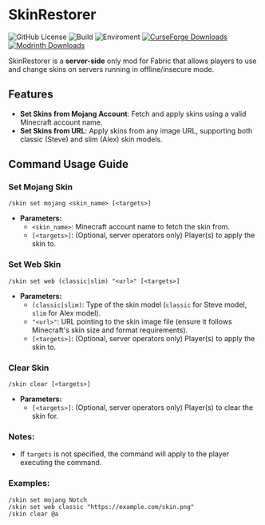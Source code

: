# SkinRestorer

![GitHub License](https://img.shields.io/github/license/Suiranoil/SkinRestorer)
![Build](https://github.com/Suiranoil/SkinRestorer/actions/workflows/build.yml/badge.svg)
![Enviroment](https://img.shields.io/badge/enviroment-server-orangered)
[![CurseForge Downloads](https://cf.way2muchnoise.eu/skinrestorer.svg)](https://www.curseforge.com/minecraft/mc-mods/skinrestorer)
[![Modrinth Downloads](https://img.shields.io/modrinth/dt/skinrestorer?logo=modrinth)](https://modrinth.com/mod/skinrestorer)

SkinRestorer is a **server-side** only mod for Fabric that allows players to use and change skins on servers running in
offline/insecure mode.

## Features

- **Set Skins from Mojang Account**: Fetch and apply skins using a valid Minecraft account name.
- **Set Skins from URL**: Apply skins from any image URL, supporting both classic (Steve) and slim (Alex) skin models.

## Command Usage Guide

### Set Mojang Skin

```
/skin set mojang <skin_name> [<targets>]
```

- **Parameters:**
    - `<skin_name>`: Minecraft account name to fetch the skin from.
    - `[<targets>]`: (Optional, server operators only) Player(s) to apply the skin to.

### Set Web Skin

```
/skin set web (classic|slim) "<url>" [<targets>]
```

- **Parameters:**
    - `(classic|slim)`: Type of the skin model (`classic` for Steve model, `slim` for Alex model).
    - `"<url>"`: URL pointing to the skin image file (ensure it follows Minecraft's skin size and format requirements).
    - `[<targets>]`: (Optional, server operators only) Player(s) to apply the skin to.

### Clear Skin

```
/skin clear [<targets>]
```

- **Parameters:**
    - `[<targets>]`: (Optional, server operators only) Player(s) to clear the skin for.

### Notes:

- If `targets` is not specified, the command will apply to the player executing the command.

### Examples:

```
/skin set mojang Notch
/skin set web classic "https://example.com/skin.png"
/skin clear @a
```
